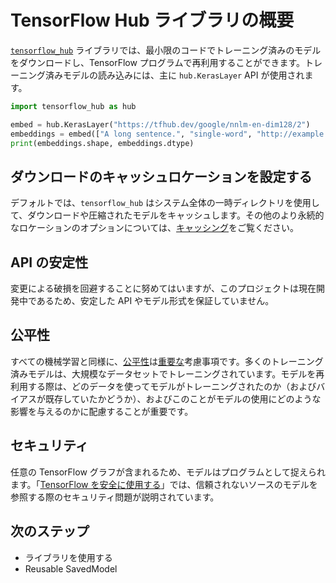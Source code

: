 <!--* freshness: { owner: 'akhorlin' } *-->

# TensorFlow Hub ライブラリの概要

[`tensorflow_hub`](https://github.com/tensorflow/hub) ライブラリでは、最小限のコードでトレーニング済みのモデルをダウンロードし、TensorFlow プログラムで再利用することができます。トレーニング済みモデルの読み込みには、主に `hub.KerasLayer` API が使用されます。

```python
import tensorflow_hub as hub

embed = hub.KerasLayer("https://tfhub.dev/google/nnlm-en-dim128/2")
embeddings = embed(["A long sentence.", "single-word", "http://example.com"])
print(embeddings.shape, embeddings.dtype)
```

## ダウンロードのキャッシュロケーションを設定する

デフォルトでは、`tensorflow_hub` はシステム全体の一時ディレクトリを使用して、ダウンロードや圧縮されたモデルをキャッシュします。その他のより永続的なロケーションのオプションについては、[キャッシング](caching.md)をご覧ください。

## API の安定性

変更による破損を回避することに努めてはいますが、このプロジェクトは現在開発中であるため、安定した API やモデル形式を保証していません。

## 公平性

すべての機械学習と同様に、[公平性](http://ml-fairness.com)は[重要な](https://research.googleblog.com/2016/10/equality-of-opportunity-in-machine.html)考慮事項です。多くのトレーニング済みモデルは、大規模なデータセットでトレーニングされています。モデルを再利用する際は、どのデータを使ってモデルがトレーニングされたのか（およびバイアスが既存していたかどうか）、およびこのことがモデルの使用にどのような影響を与えるのかに配慮することが重要です。

## セキュリティ

任意の TensorFlow グラフが含まれるため、モデルはプログラムとして捉えられます。「[TensorFlow を安全に使用する](https://github.com/tensorflow/tensorflow/blob/master/SECURITY.md)」では、信頼されないソースのモデルを参照する際のセキュリティ問題が説明されています。

## 次のステップ

- ライブラリを使用する
- Reusable SavedModel
